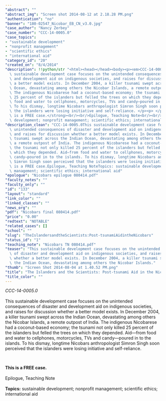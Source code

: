 ```yaml
---
"abstract": ""
"abstract_img": "Screen shot 2014-08-12 at 2.18.28 PM.png"
"authentication": "no"
"banner": "180-02547_Nicobar_EB_CN_v3.0.jpg"
"case_author": "Nancy Zerbey"
"case_number": "CCC-14-0005.0"
"case_topics":
- "sustainable development"
- "nonprofit management"
- "scientific ethics"
- "international aid"
"category_id": "20"
"created_on": "8/4/2014"
"description": !!python/str "<html><head></head><body><p><em>CCC-14-0005.0</em><br/><br/>This\
  \ sustainable development case focuses on the unintended consequences of disaster\
  \ and development aid on indigenous societies, and raises for discussion whether\
  \ a better model exists. In December 2004, a killer tsunami swept across the Indian\
  \ Ocean, devastating among others the Nicobar Islands, a remote outpost of India.\
  \ The indigenous Nicobarese had a coconut-based economy; the tsunami not only killed\
  \ 25 percent of the islanders but felled the trees on which they depended. Aid—from\
  \ food and water to cellphones, motorcycles, TVs and candy—poured in to the islands.\
  \ To his dismay, longtime Nicobars anthropologist Simron Singh soon perceived that\
  \ the islanders were losing initiative and self-reliance. </p><p> </p><p><strong>This\
  \ is a FREE case.</strong><br/><br/>Epilogue, Teaching Note<br/><br/><strong>Topics:</strong> sustainable\
  \ development; nonprofit management; scientific ethics; international aid</p></body></html>"
"description_clean": "CCC-14-0005.0This sustainable development case focuses on the\
  \ unintended consequences of disaster and development aid on indigenous societies,\
  \ and raises for discussion whether a better model exists. In December 2004, a killer\
  \ tsunami swept across the Indian Ocean, devastating among others the Nicobar Islands,\
  \ a remote outpost of India. The indigenous Nicobarese had a coconut-based economy;\
  \ the tsunami not only killed 25 percent of the islanders but felled the trees on\
  \ which they depended. Aid—from food and water to cellphones, motorcycles, TVs and\
  \ candy—poured in to the islands. To his dismay, longtime Nicobars anthropologist\
  \ Simron Singh soon perceived that the islanders were losing initiative and self-reliance.  This\
  \ is a FREE case.Epilogue, Teaching NoteTopics: sustainable development; nonprofit\
  \ management; scientific ethics; international aid"
"epologue": "Nicobars epilogue 080414.pdf"
"faculty_notes": ""
"faculty_only": ""
"id": "133"
"layout": "standard"
"link_color": ""
"linked_classes": ""
"news_org": ""
"pdf": "Nicobars final 080414.pdf"
"price": "0.00"
"redtext": "NOTABLE"
"related_cases": []
"school": ""
"slug": "TheIslandersandtheScientists:Post-tsunamiAidintheNicobars"
"status_id": "1"
"teaching_note": "Nicobars TN 080414.pdf"
"teaser": "This sustainable development case focuses on the unintended consequences\
  \ of disaster and development aid on indigenous societies, and raises for discussion\
  \ whether a better model exists. In December 2004, a killer tsunami swept across\
  \ the Indian Ocean, devastating among others the Nicobar Islands."
"thumb": "Screen Shot 2014-08-04 at 1.40.52 PM.png"
"title": "The Islanders and the Scientists: Post-tsunami Aid in the Nicobars"
"title_color": ""
---
```

<html><head></head><body><p><em>CCC-14-0005.0</em><br/><br/>This sustainable development case focuses on the unintended consequences of disaster and development aid on indigenous societies, and raises for discussion whether a better model exists. In December 2004, a killer tsunami swept across the Indian Ocean, devastating among others the Nicobar Islands, a remote outpost of India. The indigenous Nicobarese had a coconut-based economy; the tsunami not only killed 25 percent of the islanders but felled the trees on which they depended. Aid—from food and water to cellphones, motorcycles, TVs and candy—poured in to the islands. To his dismay, longtime Nicobars anthropologist Simron Singh soon perceived that the islanders were losing initiative and self-reliance. </p><p> </p><p><strong>This is a FREE case.</strong><br/><br/>Epilogue, Teaching Note<br/><br/><strong>Topics:</strong> sustainable development; nonprofit management; scientific ethics; international aid</p></body></html>

